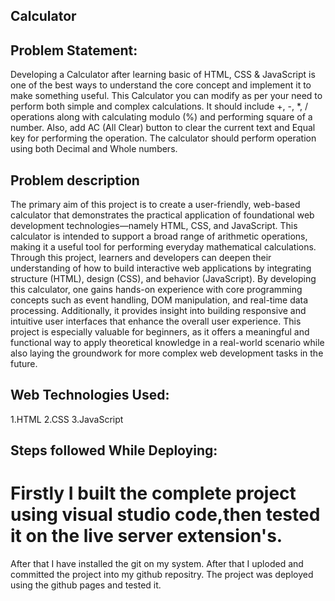 ## Calculator

## Problem Statement:

Developing a Calculator after learning basic of HTML, CSS & JavaScript is one of the best
ways to understand the core concept and implement it to make something useful.
This Calculator you can modify as per your need to perform both simple and complex
calculations. It should include +, -, *, / operations along with calculating modulo (%) and
performing square of a number. Also, add AC (All Clear) button to clear the current text
and Equal key for performing the operation. The calculator should perform operation
using both Decimal and Whole numbers.

## Problem description

The primary aim of this project is to create a user-friendly, web-based calculator that demonstrates the practical application of foundational web development technologies—namely HTML, CSS, and JavaScript. This calculator is intended to support a broad range of arithmetic operations, making it a useful tool for performing everyday mathematical calculations. Through this project, learners and developers can deepen their understanding of how to build interactive web applications by integrating structure (HTML), design (CSS), and behavior (JavaScript).
By developing this calculator, one gains hands-on experience with core programming concepts such as event handling, DOM manipulation, and real-time data processing. Additionally, it provides insight into building responsive and intuitive user interfaces that enhance the overall user experience. This project is especially valuable for beginners, as it offers a meaningful and functional way to apply theoretical knowledge in a real-world scenario while also laying the groundwork for more complex web development tasks in the future.

## Web Technologies Used:

1.HTML
2.CSS
3.JavaScript

## Steps followed While Deploying:

# Firstly I built the complete project using visual studio code,then tested it on the live server extension's.
After that I have installed the git on my system.
After that I uploded and committed the project into my github repositry.
The project was deployed using the github pages and tested it.

